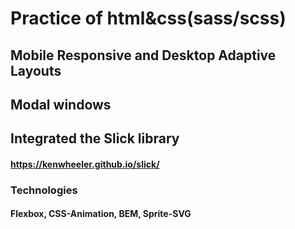 # Practice of html&css(sass/scss)

## Mobile Responsive and Desktop Adaptive Layouts

## Modal windows

## Integrated the Slick library

#### https://kenwheeler.github.io/slick/

### Technologies

#### Flexbox, CSS-Animation, BEM, Sprite-SVG
